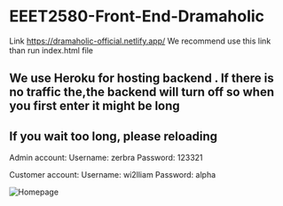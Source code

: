 # EEET2580-Front-End-Dramaholic
Link https://dramaholic-official.netlify.app/
We recommend use this link than run index.html file
  <h2> We use Heroku for hosting backend . If there is no traffic the,the backend will turn off so when you first enter it might be long</h2>
 <h2>If you wait too long, please reloading</h2>
 
 Admin account: 
Username: zerbra
Password: 123321

Customer account:
Username: wi2lliam
Password: alpha

 
 
![Homepage](https://user-images.githubusercontent.com/67695658/169047047-67115a3d-5f6f-46e3-887d-54a0378c5cce.png)
